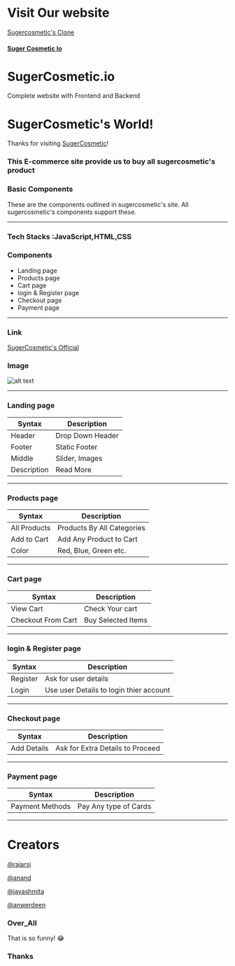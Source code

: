 # Visit Our website
[Sugercosmetic's Clone](https://competent-bardeen-b9ae59.netlify.app)
<a href="https://competent-bardeen-b9ae59.netlify.app" target="_blank"><h4>Suger Cosmetic Io</h4></a>

#  SugerCosmetic.io
Complete website with Frontend and Backend

# SugerCosmetic's World!

Thanks for visiting [SugerCosmetic](https://competent-bardeen-b9ae59.netlify.app)!

### This E-commerce site provide us to buy all sugercosmetic's product 

### Basic Components

These are the components outlined in sugercosmetic's site. All sugercosmetic's components support these.

---


### Tech Stacks :JavaScript,HTML,CSS


### Components
- Landing page
- Products page
- Cart page
- login & Register page
- Checkout page 
- Payment page



---
### Link

[SugerCosmetic's Official](https://in.sugarcosmetics.com/)

### Image

![alt text](https://encrypted-tbn0.gstatic.com/images?q=tbn:ANd9GcSvgu_pesNDstPRKB7ZvJurfZbqNUkrmZkQoQ&usqp=CAU)

---
### Landing page

| Syntax | Description |
| ----------- | ----------- |
| Header | Drop Down Header |
| Footer | Static Footer |
| Middle | Slider, Images |
| Description | Read More |

---
### Products page

| Syntax | Description |
| ------------- | -------------- |
| All Products | Products By All Categories |
| Add to Cart | Add Any Product to Cart |
| Color | Red, Blue, Green etc. |

---
### Cart page

| Syntax | Description |
| ------------- | -------------- |
| View Cart | Check Your cart |
| Checkout From Cart | Buy Selected Items |

---

### login & Register page
 
| Syntax | Description |
| ------------- | -------------- |
| Register | Ask for user details |
| Login | Use user Details to login thier account  |

---

### Checkout page

| Syntax | Description |
| ------------- | -------------- |
| Add Details | Ask for Extra Details to Proceed |

---

### Payment page
 
| Syntax | Description |
| ------------- | -------------- |
| Payment Methods | Pay Any type of Cards |

---

# Creators 
[@rajarsi](https://github.com/RajarsiMukherjee)

[@anand](https://github.com/walsonFerrao)

[@jayashmita](https://github.com/jayasmita12)

[@anwerdeen](https://github.com/AnwardeenM)



### Over_All 

That is so funny! :joy:   



### Thanks
